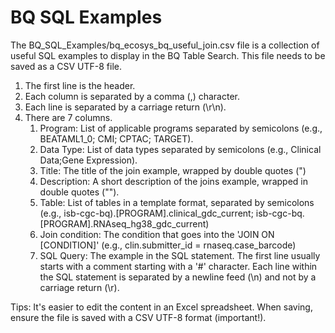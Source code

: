 # BQ SQL Examples
The BQ_SQL_Examples/bq_ecosys_bq_useful_join.csv file is a collection of useful SQL examples to display in the BQ Table Search. This file needs to be saved as a CSV UTF-8 file.

1. The first line is the header.
2. Each column is separated by a comma (,) character.
3. Each line is separated by a carriage return (\r\n). 
4. There are 7 columns.
	1) Program: List of applicable programs separated by semicolons (e.g., BEATAML1_0; CMI; CPTAC; TARGET).
	2) Data Type: List of data types separated by semicolons (e.g., Clinical Data;Gene Expression).
	3) Title: The title of the join example, wrapped by double quotes (")
	4) Description: A short description of the joins example, wrapped in double quotes ("").
	5) Table: List of tables in a template format, separated by semicolons (e.g., isb-cgc-bq).[PROGRAM].clinical_gdc_current; isb-cgc-bq.[PROGRAM].RNAseq_hg38_gdc_current)
	6) Join condition: The condition that goes into the 'JOIN ON [CONDITION]' (e.g., clin.submitter_id = rnaseq.case_barcode)
	7) SQL Query: The example in the SQL statement. The first line usually starts with a comment starting with a '#' character. Each line within the SQL statement is separated by a newline feed (\n) and not by a carriage return (\r).

Tips: It's easier to edit the content in an Excel spreadsheet. When saving, ensure the file is saved with a CSV UTF-8 format (important!).

